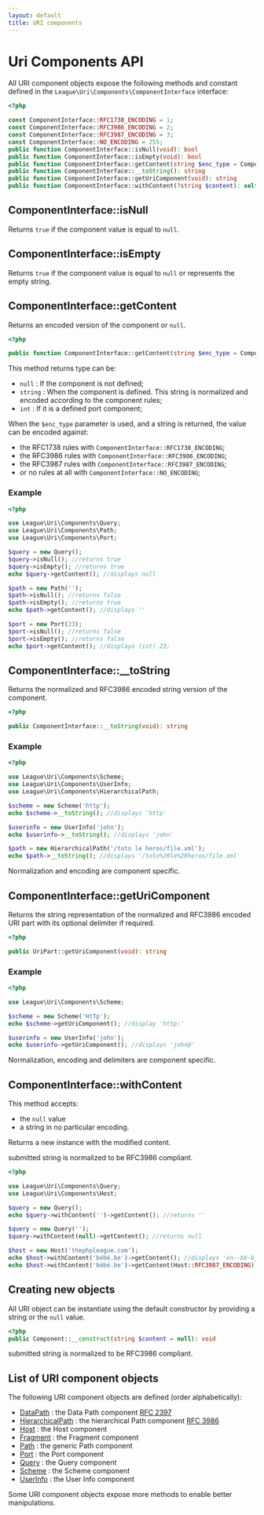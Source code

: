 ```yaml
---
layout: default
title: URI components
---
```


Uri Components API
=======

All URI component objects expose the following methods and constant defined in the `League\Uri\Components\ComponentInterface` interface:

~~~php
<?php

const ComponentInterface::RFC1738_ENCODING = 1;
const ComponentInterface::RFC3986_ENCODING = 2;
const ComponentInterface::RFC3987_ENCODING = 3;
const ComponentInterface::NO_ENCODING = 255;
public function ComponentInterface::isNull(void): bool
public function ComponentInterface::isEmpty(void): bool
public function ComponentInterface::getContent(string $enc_type = ComponentInterface::RFC3986_ENCODING): mixed
public function ComponentInterface::__toString(): string
public function ComponentInterface::getUriComponent(void): string
public function ComponentInterface::withContent(?string $content): self
~~~

## ComponentInterface::isNull

Returns `true` if the component value is equal to `null`.

## ComponentInterface::isEmpty

Returns `true` if the component value is equal to `null` or represents the empty string.

## ComponentInterface::getContent

Returns an encoded version of the component or `null`.

~~~php
<?php

public function ComponentInterface::getContent(string $enc_type = ComponentInterface::RFC3986_ENCODING): mixed
~~~

This method returns type can be:

* `null` : If the component is not defined;
* `string` : When the component is defined. This string is normalized and encoded according to the component rules;
* `int` : If it is a defined port component;

When the `$enc_type` parameter is used, and a string is returned, the value can be encoded against:

- the RFC1738 rules with `ComponentInterface::RFC1738_ENCODING`;
- the RFC3986 rules with `ComponentInterface::RFC3986_ENCODING`;
- the RFC3987 rules with `ComponentInterface::RFC3987_ENCODING`;
- or no rules at all with `ComponentInterface::NO_ENCODING`;

### Example

~~~php
<?php

use League\Uri\Components\Query;
use League\Uri\Components\Path;
use League\Uri\Components\Port;

$query = new Query();
$query->isNull(); //returns true
$query->isEmpty(); //returns true
echo $query->getContent(); //displays null

$path = new Path('');
$path->isNull(); //returns false
$path->isEmpty(); //returns true
echo $path->getContent(); //displays ''

$port = new Port(23);
$port->isNull(); //returns false
$port->isEmpty(); //returns false
echo $port->getContent(); //displays (int) 23;
~~~

## ComponentInterface::__toString

Returns the normalized and RFC3986 encoded string version of the component.

~~~php
<?php

public ComponentInterface::__toString(void): string
~~~

### Example

~~~php
<?php

use League\Uri\Components\Scheme;
use League\Uri\Components\UserInfo;
use League\Uri\Components\HierarchicalPath;

$scheme = new Scheme('http');
echo $scheme->__toString(); //displays 'http'

$userinfo = new UserInfo('john');
echo $userinfo->__toString(); //displays 'john'

$path = new HierarchicalPath('/toto le heros/file.xml');
echo $path->__toString(); //displays '/toto%20le%20heros/file.xml'
~~~

<p class="message-notice">Normalization and encoding are component specific.</p>

## ComponentInterface::getUriComponent

Returns the string representation of the normalized and RFC3986 encoded URI part with its optional delimiter if required.

~~~php
<?php

public UriPart::getUriComponent(void): string
~~~

### Example

~~~php
<?php

use League\Uri\Components\Scheme;

$scheme = new Scheme('HtTp');
echo $scheme->getUriComponent(); //display 'http:'

$userinfo = new UserInfo('john');
echo $userinfo->getUriComponent(); //displays 'john@'
~~~

<p class="message-notice">Normalization, encoding and delimiters are component specific.</p>

## ComponentInterface::withContent

This method accepts:

- the `null` value
- a string in no particular encoding.

Returns a new instance with the modified content.

<p class="message-notice">submitted string is normalized to be RFC3986 compliant.</p>

~~~php
<?php

use League\Uri\Components\Query;
use League\Uri\Components\Host;

$query = new Query();
echo $query->withContent('')->getContent(); //returns ''

$query = new Query('');
$query->withContent(null)->getContent(); //returns null

$host = new Host('thephpleague.com');
echo $host->withContent('bébé.be')->getContent(); //displays 'xn--bb-bjab.be';
echo $host->withContent('bébé.be')->getContent(Host::RFC3987_ENCODING); //displays 'bébé.be';
~~~

Creating new objects
--------

All URI object can be instantiate using the default constructor by providing a string or the `null` value.

~~~php
<?php
public Component::__construct(string $content = null): void
~~~

<p class="message-notice">submitted string is normalized to be RFC3986 compliant.</p>


List of URI component objects
--------

The following URI component objects are defined (order alphabetically):

- [DataPath](/5.0/components/data/) : the Data Path component [RFC 2397](https://tools.ietf.org/html/rfc2397)
- [HierarchicalPath](/5.0/components/hierarchicalpath/) : the hierarchical Path component [RFC 3986](https://tools.ietf.org/html/rfc3986)
- [Host](/5.0/components/host/) : the Host component
- [Fragment](/5.0/components/fragment/) : the Fragment component
- [Path](/5.0/components/path/) : the generic Path component
- [Port](/5.0/components/hierarchicalpath/) : the Port component
- [Query](/5.0/components/query/) : the Query component
- [Scheme](/5.0/components/scheme/) : the Scheme component
- [UserInfo](/5.0/components/userinfo/) : the User Info component

Some URI component objects expose more methods to enable better manipulations.